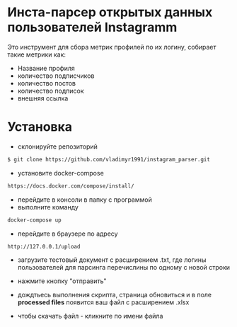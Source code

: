 # Инста-парсер открытых данных пользователей Instagramm

Это инструмент для сбора метрик профилей по их логину, собирает такие метрики как:

- Название профиля
- количество подписчиков
- количество постов
- количество подписок
- внешняя ссылка

# Установка

- склонируйте репозиторий

```sh
$ git clone https://github.com/vladimyr1991/instagram_parser.git
```
- установите docker-compose
```sh
https://docs.docker.com/compose/install/
```
- перейдите в консоли в папку с программой
- выполните команду
```sh
docker-compose up
```
- перейдите в браузере по адресу
```sh
http://127.0.0.1/upload
```
- загрузите тестовый документ с расширением .txt, где логины пользователей для парсинга перечислины по одному с новой строки

- нажмите кнопку "отправить"
- дождтьесь выполнения скрипта, страница обновиться и в поле <b>processed files</b> появится ваш файл с расширением .xlsx

- чтобы скачать файл - кликните по имени файла

